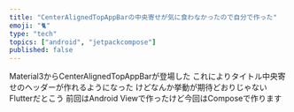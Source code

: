 ```yaml
---
title: "CenterAlignedTopAppBarの中央寄せが気に食わなかったので自分で作った"
emoji: "🐈"
type: "tech"
topics: ["android", "jetpackcompose"]
published: false
---
```


Material3からCenterAlignedTopAppBarが登場した
これによりタイトル中央寄せのヘッダーが作れるようになった
けどなんか挙動が期待どおりじゃない
Flutterだとこう
前回はAndroid Viewで作ったけど今回はComposeで作ります

